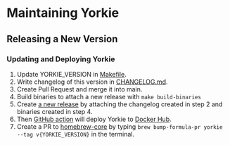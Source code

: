 # Maintaining Yorkie

## Releasing a New Version

### Updating and Deploying Yorkie

1. Update YORKIE_VERSION in [Makefile](https://github.com/yorkie-team/yorkie/blob/main/Makefile#L1).
2. Write changelog of this version in [CHANGELOG.md](https://github.com/yorkie-team/yorkie/blob/main/CHANGELOG.md).
3. Create Pull Request and merge it into main.
4. Build binaries to attach a new release with `make build-binaries`
5. Create [a new release](https://github.com/yorkie-team/yorkie/releases/new) by attaching the changelog created in step 2 and binaries created in step 4.
6. Then [GitHub action](https://github.com/yorkie-team/yorkie/blob/main/.github/workflows/docker-publish.yml) will deploy Yorkie to [Docker Hub](https://hub.docker.com/repository/docker/yorkieteam/yorkie).
7. Create a PR to [homebrew-core](https://github.com/Homebrew/homebrew-core) by typing `brew bump-formula-pr yorkie --tag v{YORKIE_VERSION}` in the terminal.
